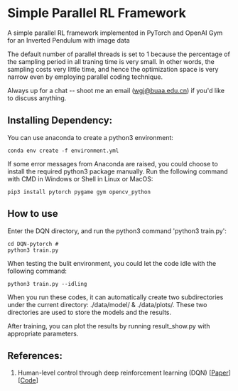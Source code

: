 # Simple Parallel RL Framework

A simple parallel RL framework implemented in PyTorch and OpenAI Gym for an Inverted Pendulum with image data

The default number of parallel threads is set to 1 because the percentage of the sampling period in all traning time is very small. In other words, the sampling costs very little time, and hence the optimization space is very narrow even by employing parallel coding technique.

Always up for a chat -- shoot me an email (wgj@buaa.edu.cn) if you'd like to discuss anything.

## Installing Dependency: 
You can use anaconda to create a python3 environment:

```
conda env create -f environment.yml
```

If some error messages from Anaconda are raised, you could choose to install the required python3 
package manually.
Run the following command with CMD in Windows or Shell in Linux or MacOS:

```
pip3 install pytorch pygame gym opencv_python 
```

## How to use

Enter the DQN directory, and run the python3 command 'python3 train.py':
```
cd DQN-pytorch # 
python3 train.py
```

When testing the bulit environment, you could let the code idle with the following command:

```
python3 train.py --idling
```

When you run these codes, it can automatically create two subdirectories under the current directory: ./data/model/ & ./data/plots/. These two directories are used to store the models and the results.

After training, you can plot the results by running result_show.py with appropriate parameters.

## References:

1. Human-level control through deep reinforcement learning (DQN)   [[Paper](https://www.nature.com/articles/nature14236)]   [[Code](https://github.com/buaawgj/DQN-pytorch/dqn.py)]
